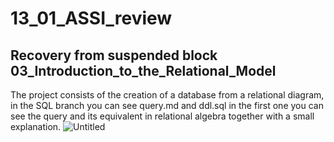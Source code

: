 # 13_01_ASSI_review
## Recovery from suspended block 03_Introduction_to_the_Relational_Model
The project consists of the creation of a database from a relational diagram, in the SQL branch you can see query.md and ddl.sql in the first one you can see the query and its equivalent in relational algebra together with a small explanation.
![Untitled](https://github.com/Jooseruu/13_01_ASSI_review/assets/120745808/8618bb41-715b-438f-8f0d-d911e2412698)

